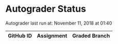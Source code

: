 # Autograder Status
Autograder last run at: November 11, 2018 at 01:40

| GitHub ID | Assignment | Graded Branch |
|-----------|------------|---------------|
